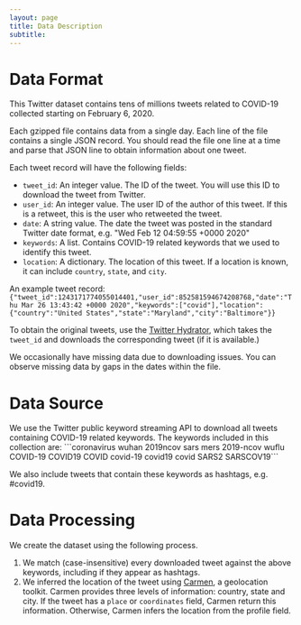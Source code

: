 ```yaml
---
layout: page
title: Data Description
subtitle: 
---
```


<h1 class='#top'> Data Format </h1>

This Twitter dataset contains tens of millions tweets related to COVID-19 collected starting on February 6, 2020.

Each gzipped file contains data from a single day. Each line of the file contains a single JSON record. You should read the file one line at a time and parse that JSON line to obtain information about one tweet.

Each tweet record will have the following fields:

- `tweet_id`: An integer value. The ID of the tweet. You will use this ID to download the tweet from Twitter.
- `user_id`: An integer value. The user ID of the author of this tweet. If this is a retweet, this is the user who retweeted the tweet.
- `date`: A string value. The date the tweet was posted in the standard Twitter date format, e.g. "Wed Feb 12 04:59:55 +0000 2020"
- `keywords`: A list. Contains COVID-19 related keywords that we used to identify this tweet.
- `location`: A dictionary. The location of this tweet. If a location is known, it can include `country`, `state`, and `city`. 

An example tweet record:
```{"tweet_id":1243171774055014401,"user_id":852581594674208768,"date":"Thu Mar 26 13:43:42 +0000 2020","keywords":["covid"],"location":{"country":"United States","state":"Maryland","city":"Baltimore"}}```


To obtain the original tweets, use the [Twitter Hydrator](https://github.com/DocNow/hydrator), which takes the `tweet_id` and downloads the corresponding tweet (if it is available.)

We occasionally have missing data due to downloading issues. You can observe missing data by gaps in the dates within the file.



<h1>Data Source</h1>
We use the Twitter public keyword streaming API to download all tweets containing COVID-19 related keywords. The keywords included in this collection are:
```coronavirus
wuhan
2019ncov
sars
mers
2019-ncov
wuflu
COVID-19
COVID19
COVID
covid-19
covid19
covid
SARS2
SARSCOV19```

We also include tweets that contain these keywords as hashtags, e.g. #covid19.


<h1>Data Processing</h1>

We create the dataset using the following process.

1. We match (case-insensitive) every downloaded tweet against the above keywords, including if they appear as hashtags. 
2. We inferred the location of the tweet using [Carmen](https://github.com/mdredze/carmen-python), a geolocation toolkit. Carmen provides three levels of information: country, state and city. If the tweet has a `place` or `coordinates` field, Carmen return this information. Otherwise, Carmen infers the location from the profile field.



